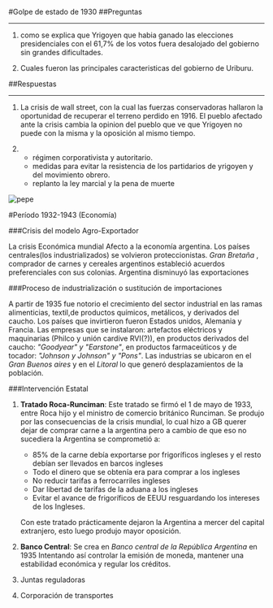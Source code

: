 <HEAD><TITLE>Historia: La década Infame</HEAD></TITLE>

#Golpe de estado de 1930
##Preguntas

-----------------------------------------

1. como se explica que Yrigoyen que habia ganado las elecciones presidenciales con el 61,7% de los votos fuera desalojado del gobierno sin grandes dificultades.

2. Cuales fueron las principales caracteristicas del gobierno de Uriburu.

##Respuestas

-----------------------------------------

1. La crisis de wall street, con la cual las fuerzas conservadoras hallaron la oportunidad de recuperar el terreno perdido en 1916. El pueblo afectado ante la crisis cambia la opinion del pueblo que ve que Yrigoyen no puede con la misma y la oposición al mismo tiempo.

2. 
	-  régimen corporativista y autoritario.
	-  medidas para evitar la resistencia  de los partidarios de yrigoyen y del movimiento obrero.
	- replanto la ley marcial y la pena de muerte 

![pepe](file:///home/mateo/Escritorio/Documentos/Historia%20La%20decada%20infame/g3101.png
 "")
























#Período 1932-1943 (Economía)

###Crisis del modelo Agro-Exportador

La crisis Económica mundial Afecto a la economía argentina. Los países centrales(los industrializados) se volvieron proteccionistas. *Gran Bretaña* , comprador de carnes y cereales argentinos estableció acuerdos preferenciales con sus colonias. Argentina disminuyó las exportaciones

###Proceso de industrialización o sustitución de importaciones

A partir de 1935 fue notorio el crecimiento del sector industrial en las ramas alimenticias, textil,de productos químicos, metálicos, y derivados del caucho. Los países que invirtieron fueron Estados unidos, Alemania y Francia. Las empresas que se instalaron: artefactos eléctricos y maquinarias (Philco y unión cardive RVI(?)), en productos derivados del caucho: *"Goodyear" y "Earstone"*, en productos farmaceúticos y de tocador: *"Johnson y Johnson" y "Pons"*. Las industrias se ubicaron en el *Gran Buenos aires* y en el *Litoral* lo que generó desplazamientos de la población.

###Intervención Estatal

1.	**Tratado Roca-Runciman**: Este tratado se firmó el 1 de mayo de 1933, entre Roca hijo y el ministro de comercio británico Runciman. Se produjo por las consecuencias de la crisis mundial, lo cual hizo a GB querer dejar de comprar carne a la argentina pero a cambio de que eso no sucediera la Argentina se comprometió a:
	- 85% de la carne debía exportarse por frigoríficos ingleses y el resto debían ser llevados en barcos ingleses
	- Todo el dinero que se obtenía era para comprar a los ingleses
	- No reducir tarifas a ferrocarriles ingleses
	- Dar libertad de tarifas de la aduana a los ingleses
	- Evitar el avance de frigoríficos de EEUU resguardando los intereses de los Ingleses.

	Con este tratado prácticamente dejaron la Argentina a mercer del capital extranjero, esto 		luego produjo mayor oposición.  

2. **Banco Central**: Se crea en *Banco central de la República Argentina* en 1935 Intentando así controlar la emisión de moneda, mantener una estabilidad económica y regular los créditos.

3. Juntas reguladoras
4. Corporación de transportes